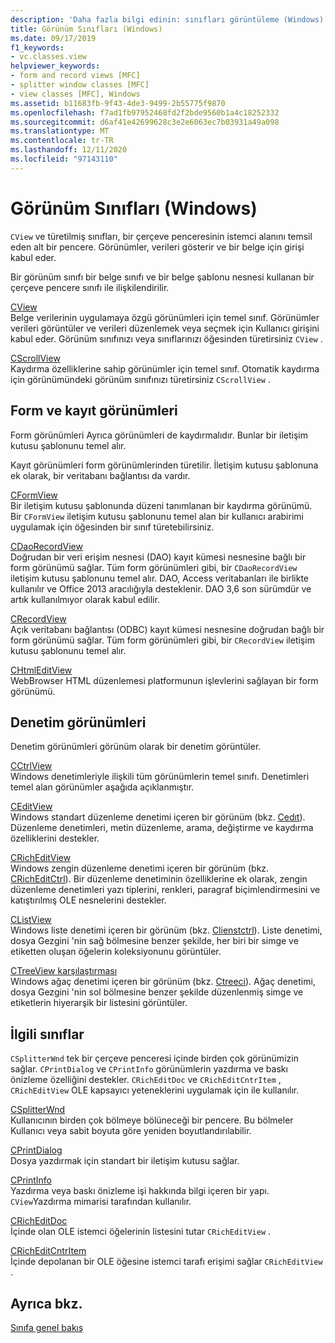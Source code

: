 ```yaml
---
description: 'Daha fazla bilgi edinin: sınıfları görüntüleme (Windows)'
title: Görünüm Sınıfları (Windows)
ms.date: 09/17/2019
f1_keywords:
- vc.classes.view
helpviewer_keywords:
- form and record views [MFC]
- splitter window classes [MFC]
- view classes [MFC], Windows
ms.assetid: b11683fb-9f43-4de3-9499-2b55775f9870
ms.openlocfilehash: f7ad1fb97952468fd2f2bde9560b1a4c18252332
ms.sourcegitcommit: d6af41e42699628c3e2e6063ec7b03931a49a098
ms.translationtype: MT
ms.contentlocale: tr-TR
ms.lasthandoff: 12/11/2020
ms.locfileid: "97143110"
---
```

# <a name="view-classes-windows"></a>Görünüm Sınıfları (Windows)

`CView` ve türetilmiş sınıfları, bir çerçeve penceresinin istemci alanını temsil eden alt bir pencere. Görünümler, verileri gösterir ve bir belge için girişi kabul eder.

Bir görünüm sınıfı bir belge sınıfı ve bir belge şablonu nesnesi kullanan bir çerçeve pencere sınıfı ile ilişkilendirilir.

[CView](../mfc/reference/cview-class.md)<br/>
Belge verilerinin uygulamaya özgü görünümleri için temel sınıf. Görünümler verileri görüntüler ve verileri düzenlemek veya seçmek için Kullanıcı girişini kabul eder. Görünüm sınıfınızı veya sınıflarınızı öğesinden türetirsiniz `CView` .

[CScrollView](../mfc/reference/cscrollview-class.md)<br/>
Kaydırma özelliklerine sahip görünümler için temel sınıf. Otomatik kaydırma için görünümündeki görünüm sınıfınızı türetirsiniz `CScrollView` .

## <a name="form-and-record-views"></a>Form ve kayıt görünümleri

Form görünümleri Ayrıca görünümleri de kaydırmalıdır. Bunlar bir iletişim kutusu şablonunu temel alır.

Kayıt görünümleri form görünümlerinden türetilir. İletişim kutusu şablonuna ek olarak, bir veritabanı bağlantısı da vardır.

[CFormView](../mfc/reference/cformview-class.md)<br/>
Bir iletişim kutusu şablonunda düzeni tanımlanan bir kaydırma görünümü. Bir `CFormView` iletişim kutusu şablonunu temel alan bir kullanıcı arabirimi uygulamak için öğesinden bir sınıf türetebilirsiniz.

[CDaoRecordView](../mfc/reference/cdaorecordview-class.md)<br/>
Doğrudan bir veri erişim nesnesi (DAO) kayıt kümesi nesnesine bağlı bir form görünümü sağlar. Tüm form görünümleri gibi, bir `CDaoRecordView` iletişim kutusu şablonunu temel alır. DAO, Access veritabanları ile birlikte kullanılır ve Office 2013 aracılığıyla desteklenir. DAO 3,6 son sürümdür ve artık kullanılmıyor olarak kabul edilir.

[CRecordView](../mfc/reference/crecordview-class.md)<br/>
Açık veritabanı bağlantısı (ODBC) kayıt kümesi nesnesine doğrudan bağlı bir form görünümü sağlar. Tüm form görünümleri gibi, bir `CRecordView` iletişim kutusu şablonunu temel alır.

[CHtmlEditView](../mfc/reference/chtmleditview-class.md)<br/>
WebBrowser HTML düzenlemesi platformunun işlevlerini sağlayan bir form görünümü.

## <a name="control-views"></a>Denetim görünümleri

Denetim görünümleri görünüm olarak bir denetim görüntüler.

[CCtrlView](../mfc/reference/cctrlview-class.md)<br/>
Windows denetimleriyle ilişkili tüm görünümlerin temel sınıfı. Denetimleri temel alan görünümler aşağıda açıklanmıştır.

[CEditView](../mfc/reference/ceditview-class.md)<br/>
Windows standart düzenleme denetimi içeren bir görünüm (bkz. [Cedıt](../mfc/reference/cedit-class.md)). Düzenleme denetimleri, metin düzenleme, arama, değiştirme ve kaydırma özelliklerini destekler.

[CRichEditView](../mfc/reference/cricheditview-class.md)<br/>
Windows zengin düzenleme denetimi içeren bir görünüm (bkz. [CRichEditCtrl](../mfc/reference/cricheditctrl-class.md)). Bir düzenleme denetiminin özelliklerine ek olarak, zengin düzenleme denetimleri yazı tiplerini, renkleri, paragraf biçimlendirmesini ve katıştırılmış OLE nesnelerini destekler.

[CListView](../mfc/reference/clistview-class.md)<br/>
Windows liste denetimi içeren bir görünüm (bkz. [Clienstctrl](../mfc/reference/clistctrl-class.md)). Liste denetimi, dosya Gezgini 'nin sağ bölmesine benzer şekilde, her biri bir simge ve etiketten oluşan öğelerin koleksiyonunu görüntüler.

[CTreeView karşılaştırması](../mfc/reference/ctreeview-class.md)<br/>
Windows ağaç denetimi içeren bir görünüm (bkz. [Ctreeci](../mfc/reference/ctreectrl-class.md)). Ağaç denetimi, dosya Gezgini 'nin sol bölmesine benzer şekilde düzenlenmiş simge ve etiketlerin hiyerarşik bir listesini görüntüler.

## <a name="related-classes"></a>İlgili sınıflar

`CSplitterWnd` tek bir çerçeve penceresi içinde birden çok görünümizin sağlar. `CPrintDialog` ve `CPrintInfo` görünümlerin yazdırma ve baskı önizleme özelliğini destekler. `CRichEditDoc` ve `CRichEditCntrItem` , `CRichEditView` OLE kapsayıcı yeteneklerini uygulamak için ile kullanılır.

[CSplitterWnd](../mfc/reference/csplitterwnd-class.md)<br/>
Kullanıcının birden çok bölmeye bölüneceği bir pencere. Bu bölmeler Kullanıcı veya sabit boyuta göre yeniden boyutlandırılabilir.

[CPrintDialog](../mfc/reference/cprintdialog-class.md)<br/>
Dosya yazdırmak için standart bir iletişim kutusu sağlar.

[CPrintInfo](../mfc/reference/cprintinfo-structure.md)<br/>
Yazdırma veya baskı önizleme işi hakkında bilgi içeren bir yapı. `CView`Yazdırma mimarisi tarafından kullanılır.

[CRichEditDoc](../mfc/reference/cricheditdoc-class.md)<br/>
İçinde olan OLE istemci öğelerinin listesini tutar `CRichEditView` .

[CRichEditCntrItem](../mfc/reference/cricheditcntritem-class.md)<br/>
İçinde depolanan bir OLE öğesine istemci tarafı erişimi sağlar `CRichEditView` .

## <a name="see-also"></a>Ayrıca bkz.

[Sınıfa genel bakış](../mfc/class-library-overview.md)
